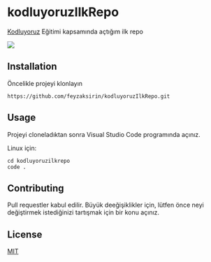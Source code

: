 # kodluyoruzIlkRepo
[Kodluyoruz](https://www.kodluyoruz.org/) Eğitimi kapsamında açtığım ilk repo

![](/)


## Installation

Öncelikle projeyi klonlayın

```
https://github.com/feyzaksirin/kodluyoruzIlkRepo.git
```

## Usage 

Projeyi cloneladıktan sonra Visual Studio Code programında açınız.

Linux için:

```
cd kodluyoruzilkrepo
code .
```

## Contributing

Pull requestler kabul edilir. Büyük deeğişiklikler için, lütfen önce neyi değiştirmek istediğinizi tartışmak için bir konu açınız.

## License

[MIT](https://choosealicense.com/licenses/mit/)
